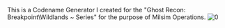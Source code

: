 This is a Codename Generator I created for the "Ghost Recon: Breakpoint\Wildlands ~ Series" for the purpose of Milsim Operations.
![0](https://github.com/x0205x/index.html/assets/109244127/42b05ee7-f740-4469-872a-79ee4816f43f)
